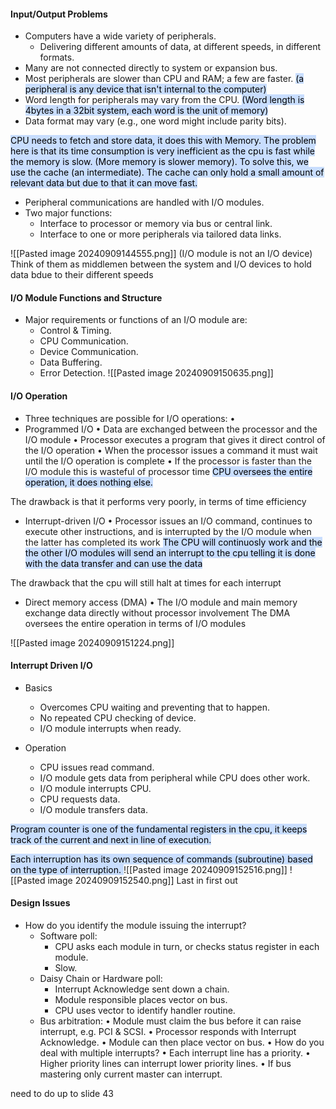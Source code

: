 #### Input/Output Problems 
- Computers have a wide variety of peripherals. 
	- Delivering different amounts of data, at different speeds, in different formats. 
- Many are not connected directly to system or expansion bus. 
- Most peripherals are slower than CPU and RAM; a few are faster. 
<mark style="background: #ADCCFFA6;">(a peripheral is any device that isn't internal to the computer)</mark>
- Word length for peripherals may vary from the CPU. 
<mark style="background: #ADCCFFA6;">(Word length is 4bytes in a 32bit system, each word is the unit of memory)</mark>
- Data format may vary (e.g., one word might include parity bits).

<mark style="background: #ADCCFFA6;">CPU needs to fetch and store data, it does this with Memory. The problem here is that its time consumption is very inefficient as the cpu is fast while the memory is slow. (More memory is slower memory). To solve this, we use the cache (an intermediate). The cache can only hold a small amount of relevant data but due to that it can move fast.</mark>


- Peripheral communications are handled with I/O modules. 
- Two major functions: 
	- Interface to processor or memory via bus or central link. 
	- Interface to one or more peripherals via tailored data links.

![[Pasted image 20240909144555.png]]
(I/O module is not an I/O device)
Think of them as middlemen between the system and I/O devices to hold data bdue to their different speeds

#### I/O Module Functions and Structure 
- Major requirements or functions of an I/O module are: 
	- Control & Timing. 
	- CPU Communication. 
	- Device Communication. 
	- Data Buffering. 
	- Error Detection.
![[Pasted image 20240909150635.png]]

#### I/O Operation 
- Three techniques are possible for I/O operations: •
- Programmed I/O • Data are exchanged between the processor and the I/O module • Processor executes a program that gives it direct control of the I/O operation • When the processor issues a command it must wait until the I/O operation is complete • If the processor is faster than the I/O module this is wasteful of processor time 
<mark style="background: #ADCCFFA6;">CPU oversees the entire operation, it does nothing else.

The drawback is that it performs very poorly, in terms of time efficiency</mark>

- Interrupt-driven I/O • Processor issues an I/O command, continues to execute other instructions, and is interrupted by the I/O module when the latter has completed its work 
<mark style="background: #ADCCFFA6;">The CPU will continuosly work and the the other I/O modules will send an interrupt to the cpu telling it is done with the data transfer and can use the data

The drawback that the cpu will still halt at times for each interrupt</mark>

- Direct memory access (DMA) • The I/O module and main memory exchange data directly without processor involvement
The DMA oversees the entire operation in terms of I/O modules 

![[Pasted image 20240909151224.png]]

#### Interrupt Driven I/O 
- Basics 
	- Overcomes CPU waiting and preventing that to happen. 
	- No repeated CPU checking of device. 
	- I/O module interrupts when ready. 

- Operation 
	- CPU issues read command. 
	- I/O module gets data from peripheral while CPU does other work. 
	- I/O module interrupts CPU. 
	- CPU requests data. 
	- I/O module transfers data.

<mark style="background: #ADCCFFA6;">Program counter  is one of the fundamental registers in the cpu, it keeps track of the current and next in line of execution.</mark>

<mark style="background: #ADCCFFA6;">Each interruption has its own sequence of commands (subroutine) based on the type of interruption.
</mark>
![[Pasted image 20240909152516.png]]
![[Pasted image 20240909152540.png]]
Last in first out

#### Design Issues 
- How do you identify the module issuing the interrupt? 
	- Software poll: 
		- CPU asks each module in turn, or checks status register in each module. 
		- Slow. 
	- Daisy Chain or Hardware poll: 
		- Interrupt Acknowledge sent down a chain. 
		- Module responsible places vector on bus. 
		- CPU uses vector to identify handler routine. 
	- Bus arbitration: • Module must claim the bus before it can raise interrupt, e.g. PCI & SCSI. • Processor responds with Interrupt Acknowledge. • Module can then place vector on bus. • How do you deal with multiple interrupts? • Each interrupt line has a priority. • Higher priority lines can interrupt lower priority lines. • If bus mastering only current master can interrupt.


need to do up to slide 43